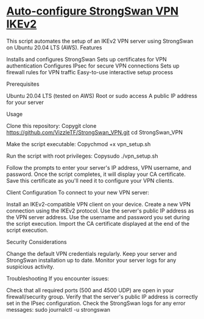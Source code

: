 # [Auto-configure StrongSwan VPN IKEv2](https://github.com/VizzleTF/StrongSwan_VPN)

This script automates the setup of an IKEv2 VPN server using StrongSwan on Ubuntu 20.04 LTS (AWS).
Features

Installs and configures StrongSwan
Sets up certificates for VPN authentication
Configures IPsec for secure VPN connections
Sets up firewall rules for VPN traffic
Easy-to-use interactive setup process

Prerequisites

Ubuntu 20.04 LTS (tested on AWS)
Root or sudo access
A public IP address for your server

Usage

Clone this repository:
Copygit clone https://github.com/VizzleTF/StrongSwan_VPN.git
cd StrongSwan_VPN

Make the script executable:
Copychmod +x vpn_setup.sh

Run the script with root privileges:
Copysudo ./vpn_setup.sh

Follow the prompts to enter your server's IP address, VPN username, and password.
Once the script completes, it will display your CA certificate. Save this certificate as you'll need it to configure your VPN clients.

Client Configuration
To connect to your new VPN server:

Install an IKEv2-compatible VPN client on your device.
Create a new VPN connection using the IKEv2 protocol.
Use the server's public IP address as the VPN server address.
Use the username and password you set during the script execution.
Import the CA certificate displayed at the end of the script execution.

Security Considerations

Change the default VPN credentials regularly.
Keep your server and StrongSwan installation up to date.
Monitor your server logs for any suspicious activity.

Troubleshooting
If you encounter issues:

Check that all required ports (500 and 4500 UDP) are open in your firewall/security group.
Verify that the server's public IP address is correctly set in the IPsec configuration.
Check the StrongSwan logs for any error messages: sudo journalctl -u strongswan